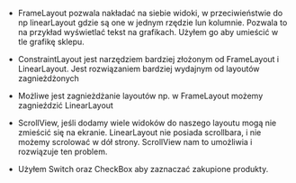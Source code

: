- FrameLayout pozwala nakładać na siebie widoki, w przeciwieństwie do np linearLayout
gdzie są one w jednym rzędzie lun kolumnie. Pozwala to na przykład wyświetlać tekst na grafikach.
Użyłem go aby umieścić w tle grafikę sklepu.

- ConstraintLayout jest narzędziem bardziej złożonym od FrameLayout i LinearLayout.
Jest rozwiązaniem bardziej wydajnym od layoutów zagnieżdżonych

- Możliwe jest zagnieżdżanie layoutów np. w FrameLayout możemy zagnieździć LinearLayout

- ScrollView, jeśli dodamy wiele widoków do naszego layoutu mogą nie zmieścić się na ekranie.
LinearLayout nie posiada scrollbara, i nie możemy scrolować w dół strony. ScrollView nam to umożliwia
i rozwiązuje ten problem.

- Użyłem Switch oraz CheckBox aby zaznaczać zakupione produkty.
